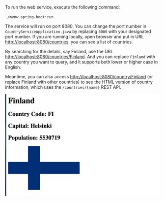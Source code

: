 To run the web service, execute the following command:

`./mvnw spring-boot:run`

The service will run on port 8080. You can change the port number in `CountryServiceApplication.java` by replacing `8080` with your designated port number. If you are running locally, open browser and put in URL [http://localhost:8080/countries](http://localhost:8080/countries), you can see a list of countries.

By searching for the details, say Finland, use the URL [http://localhost:8080/countries/Finland](http://localhost:8080/countries/Finland). And you can replace `Finland` with any country you want to query, and it supports both lower or higher case in English. 

Meantime, you can also access [http://localhost:8080/country/Finland](http://localhost:8080/country/Finlan) (or replace Finland with other countries) to see the HTML version of country information, which uses the `/countries/{name}` REST API.


![Example](example.png)